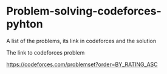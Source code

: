 # Problem-solving-codeforces-pyhton
A list of the problems, its link in codeforces and the solution

The link to codeforces problem 

https://codeforces.com/problemset?order=BY_RATING_ASC
